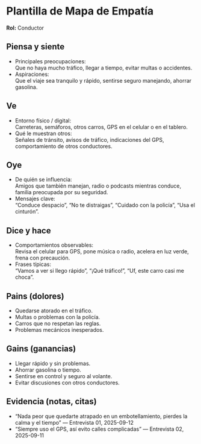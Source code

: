 # Plantilla de Mapa de Empatía  
**Rol:** Conductor

## Piensa y siente
- Principales preocupaciones:  
  Que no haya mucho tráfico, llegar a tiempo, evitar multas o accidentes.  
- Aspiraciones:  
  Que el viaje sea tranquilo y rápido, sentirse seguro manejando, ahorrar gasolina.

## Ve  
- Entorno físico / digital:  
  Carreteras, semáforos, otros carros, GPS en el celular o en el tablero.  
- Qué le muestran otros:  
  Señales de tránsito, avisos de tráfico, indicaciones del GPS, comportamiento de otros conductores.

## Oye  
- De quién se influencia:  
  Amigos que también manejan, radio o podcasts mientras conduce, familia preocupada por su seguridad.  
- Mensajes clave:  
  “Conduce despacio”, “No te distraigas”, “Cuidado con la policía”, “Usa el cinturón”.

## Dice y hace  
- Comportamientos observables:  
  Revisa el celular para GPS, pone música o radio, acelera en luz verde, frena con precaución.  
- Frases típicas:  
  “Vamos a ver si llego rápido”, “¡Qué tráfico!”, “Uf, este carro casi me choca”.

## Pains (dolores)  
- Quedarse atorado en el tráfico.  
- Multas o problemas con la policía.  
- Carros que no respetan las reglas.  
- Problemas mecánicos inesperados.

## Gains (ganancias)  
- Llegar rápido y sin problemas.  
- Ahorrar gasolina o tiempo.  
- Sentirse en control y seguro al volante.  
- Evitar discusiones con otros conductores.

## Evidencia (notas, citas)  
- “Nada peor que quedarte atrapado en un embotellamiento, pierdes la calma y el tiempo” — Entrevista 01, 2025-09-12  
- “Siempre uso el GPS, así evito calles complicadas” — Entrevista 02, 2025-09-11

